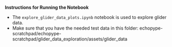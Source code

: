 **Instructions for Running the Notebook**

- The `explore_glider_data_plots.ipynb` notebook is used to explore glider data.
- Make sure that you have the needed test data in this folder: echopype-scratchpad/echopype-scratchpad/glider_data_exploration/assets/glider_data


